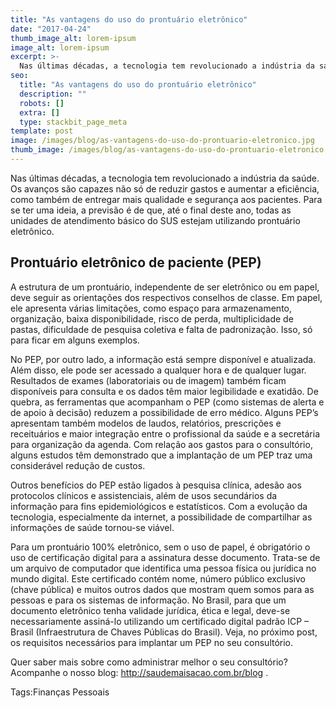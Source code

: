 ```yaml
---
title: "As vantagens do uso do prontuário eletrônico"
date: "2017-04-24"
thumb_image_alt: lorem-ipsum
image_alt: lorem-ipsum
excerpt: >-
  Nas últimas décadas, a tecnologia tem revolucionado a indústria da saúde. Os avanços são capazes não só de reduzir gastos e aumentar a eficiência, como também de entregar mais qualidade e segurança aos pacientes. Para se ter uma ideia, a previsão é de que, até o final deste ano, todas as unidades de atendimento básico do SUS estejam utilizando prontuário eletrônico.
seo:
  title: "As vantagens do uso do prontuário eletrônico"
  description: ""
  robots: []
  extra: []
  type: stackbit_page_meta
template: post
image: /images/blog/as-vantagens-do-uso-do-prontuario-eletronico.jpg
thumb_image: /images/blog/as-vantagens-do-uso-do-prontuario-eletronico.jpg
---
```


Nas últimas décadas, a tecnologia tem revolucionado a indústria da saúde. Os avanços são capazes não só de reduzir gastos e aumentar a eficiência, como também de entregar mais qualidade e segurança aos pacientes. Para se ter uma ideia, a previsão é de que, até o final deste ano, todas as unidades de atendimento básico do SUS estejam utilizando prontuário eletrônico.

## Prontuário eletrônico de paciente (PEP)

A estrutura de um prontuário, independente de ser eletrônico ou em papel, deve seguir as orientações dos respectivos conselhos de classe. Em papel, ele apresenta várias limitações, como espaço para armazenamento, organização, baixa disponibilidade, risco de perda, multiplicidade de pastas, dificuldade de pesquisa coletiva e falta de padronização. Isso, só para ficar em alguns exemplos.

No PEP, por outro lado, a informação está sempre disponível e atualizada. Além disso, ele pode ser acessado a qualquer hora e de qualquer lugar. Resultados de exames (laboratoriais ou de imagem) também ficam disponíveis para consulta e os dados têm maior legibilidade e exatidão. De quebra, as ferramentas que acompanham o PEP (como sistemas de alerta e de apoio à decisão) reduzem a possibilidade de erro médico. Alguns PEP’s apresentam também modelos de laudos, relatórios, prescrições e receituários e maior integração entre o profissional da saúde e a secretária para organização da agenda. Com relação aos gastos para o consultório, alguns estudos têm demonstrado que a implantação de um PEP traz uma considerável redução de custos.

Outros benefícios do PEP estão ligados à pesquisa clínica, adesão aos protocolos clínicos e assistenciais, além de usos secundários da informação para fins epidemiológicos e estatísticos. Com a evolução da tecnologia, especialmente da internet, a possibilidade de compartilhar as informações de saúde tornou-se viável.

Para um prontuário 100% eletrônico, sem o uso de papel, é obrigatório o uso de certificação digital para a assinatura desse documento. Trata-se de um arquivo de computador que identifica uma pessoa física ou jurídica no mundo digital. Este certificado contém nome, número público exclusivo (chave pública) e muitos outros dados que mostram quem somos para as pessoas e para os sistemas de informação. No Brasil, para que um documento eletrônico tenha validade jurídica, ética e legal, deve-se necessariamente assiná-lo utilizando um certificado digital padrão ICP – Brasil (Infraestrutura de Chaves Públicas do Brasil). Veja, no próximo post, os requisitos necessários para implantar um PEP no seu consultório.

Quer saber mais sobre como administrar melhor o seu consultório? Acompanhe o nosso blog: http://saudemaisacao.com.br/blog .

Tags:Finanças Pessoais

